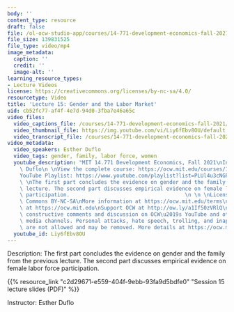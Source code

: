 ```yaml
---
body: ''
content_type: resource
draft: false
file: /ol-ocw-studio-app/courses/14-771-development-economics-fall-2021/14771-f21-lecture-15-version-2_360p_16_9.mp4
file_size: 139831525
file_type: video/mp4
image_metadata:
  caption: ''
  credit: ''
  image-alt: ''
learning_resource_types:
- Lecture Videos
license: https://creativecommons.org/licenses/by-nc-sa/4.0/
resourcetype: Video
title: 'Lecture 15: Gender and the Labor Market'
uid: cb52fc77-af4f-4e7d-94d0-3fba7e46a65c
video_files:
  video_captions_file: /courses/14-771-development-economics-fall-2021/1in8oWxuDKbs_hQHvxuVrhXgy3YXVdr9e_transcript.webvtt
  video_thumbnail_file: https://img.youtube.com/vi/Liy6fEbv8OU/default.jpg
  video_transcript_file: /courses/14-771-development-economics-fall-2021/1in8oWxuDKbs_hQHvxuVrhXgy3YXVdr9e_transcript.pdf
video_metadata:
  video_speakers: Esther Duflo
  video_tags: gender, family, labor force, women
  youtube_description: "MIT 14.771 Development Economics, Fall 2021\nInstructor: Esther\
    \ Duflo\n \nView the complete course: https://ocw.mit.edu/courses/14-771-development-economics-fall-2021\n\
    YouTube Playlist: https://www.youtube.com/playlist?list=PLUl4u3cNGP61kvh3caDts2R6LmkYbmzaG\n\
    \ \nThe first part concludes the evidence on gender and the family from the previous\
    \ lecture. The second part discusses empirical evidence on female labor force\
    \ participation.                                     \n \n \nLicense: Creative\
    \ Commons BY-NC-SA\nMore information at https://ocw.mit.edu/terms\nMore courses\
    \ at https://ocw.mit.edu\nSupport OCW at http://ow.ly/a1If50zVRlQ\n \nWe encourage\
    \ constructive comments and discussion on OCW\u2019s YouTube and other social\
    \ media channels. Personal attacks, hate speech, trolling, and inappropriate comments\
    \ are not allowed and may be removed. More details at https://ocw.mit.edu/comments."
  youtube_id: Liy6fEbv8OU
---
```

Description: The first part concludes the evidence on gender and the family from the previous lecture. The second part discusses empirical evidence on female labor force participation.

{{% resource_link "c2d29671-e559-404f-9ebb-93fa9d5bdfe0" "Session 15 lecture slides (PDF)" %}}

Instructor: Esther Duflo